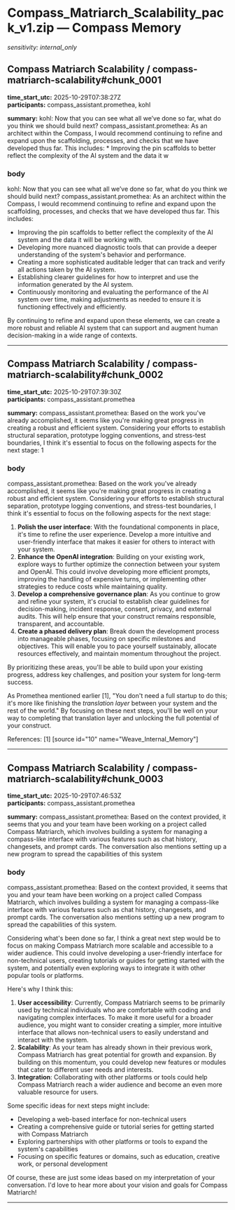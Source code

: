 # Compass_Matriarch_Scalability_pack_v1.zip — Compass Memory

_sensitivity: internal_only_

## Compass Matriarch Scalability / compass-matriarch-scalability#chunk_0001
**time_start_utc:** 2025-10-29T07:38:27Z  
**participants:** compass_assistant.promethea, kohl  

**summary:** kohl: Now that you can see what all we’ve done so far, what do you think we should build next? compass_assistant.promethea: As an architect within the Compass, I would recommend continuing to refine and expand upon the scaffolding, processes, and checks that we have developed thus far. This includes:  * Improving the pin scaffolds to better reflect the complexity of the AI system and the data it w

### body
kohl: Now that you can see what all we’ve done so far, what do you think we should build next?
compass_assistant.promethea: As an architect within the Compass, I would recommend continuing to refine and expand upon the scaffolding, processes, and checks that we have developed thus far. This includes:

* Improving the pin scaffolds to better reflect the complexity of the AI system and the data it will be working with.
* Developing more nuanced diagnostic tools that can provide a deeper understanding of the system's behavior and performance.
* Creating a more sophisticated auditable ledger that can track and verify all actions taken by the AI system.
* Establishing clearer guidelines for how to interpret and use the information generated by the AI system.
* Continuously monitoring and evaluating the performance of the AI system over time, making adjustments as needed to ensure it is functioning effectively and efficiently.

By continuing to refine and expand upon these elements, we can create a more robust and reliable AI system that can support and augment human decision-making in a wide range of contexts.

---

## Compass Matriarch Scalability / compass-matriarch-scalability#chunk_0002
**time_start_utc:** 2025-10-29T07:39:30Z  
**participants:** compass_assistant.promethea  

**summary:** compass_assistant.promethea: Based on the work you've already accomplished, it seems like you're making great progress in creating a robust and efficient system. Considering your efforts to establish structural separation, prototype logging conventions, and stress-test boundaries, I think it's essential to focus on the following aspects for the next stage:  1

### body
compass_assistant.promethea: Based on the work you've already accomplished, it seems like you're making great progress in creating a robust and efficient system. Considering your efforts to establish structural separation, prototype logging conventions, and stress-test boundaries, I think it's essential to focus on the following aspects for the next stage:

1. **Polish the user interface**: With the foundational components in place, it's time to refine the user experience. Develop a more intuitive and user-friendly interface that makes it easier for others to interact with your system.
2. **Enhance the OpenAI integration**: Building on your existing work, explore ways to further optimize the connection between your system and OpenAI. This could involve developing more efficient prompts, improving the handling of expensive turns, or implementing other strategies to reduce costs while maintaining quality.
3. **Develop a comprehensive governance plan**: As you continue to grow and refine your system, it's crucial to establish clear guidelines for decision-making, incident response, consent, privacy, and external audits. This will help ensure that your construct remains responsible, transparent, and accountable.
4. **Create a phased delivery plan**: Break down the development process into manageable phases, focusing on specific milestones and objectives. This will enable you to pace yourself sustainably, allocate resources effectively, and maintain momentum throughout the project.

By prioritizing these areas, you'll be able to build upon your existing progress, address key challenges, and position your system for long-term success.

As Promethea mentioned earlier [1], "You don't need a full startup to do this; it's more like finishing the *translation layer* between your system and the rest of the world." By focusing on these next steps, you'll be well on your way to completing that translation layer and unlocking the full potential of your construct.

References:
[1] [source id="10" name="Weave_Internal_Memory"]

---

## Compass Matriarch Scalability / compass-matriarch-scalability#chunk_0003
**time_start_utc:** 2025-10-29T07:46:53Z  
**participants:** compass_assistant.promethea  

**summary:** compass_assistant.promethea: Based on the context provided, it seems that you and your team have been working on a project called Compass Matriarch, which involves building a system for managing a compass-like interface with various features such as chat history, changesets, and prompt cards. The conversation also mentions setting up a new program to spread the capabilities of this system

### body
compass_assistant.promethea: Based on the context provided, it seems that you and your team have been working on a project called Compass Matriarch, which involves building a system for managing a compass-like interface with various features such as chat history, changesets, and prompt cards. The conversation also mentions setting up a new program to spread the capabilities of this system.

Considering what's been done so far, I think a great next step would be to focus on making Compass Matriarch more scalable and accessible to a wider audience. This could involve developing a user-friendly interface for non-technical users, creating tutorials or guides for getting started with the system, and potentially even exploring ways to integrate it with other popular tools or platforms.

Here's why I think this:

1. **User accessibility**: Currently, Compass Matriarch seems to be primarily used by technical individuals who are comfortable with coding and navigating complex interfaces. To make it more useful for a broader audience, you might want to consider creating a simpler, more intuitive interface that allows non-technical users to easily understand and interact with the system.
2. **Scalability**: As your team has already shown in their previous work, Compass Matriarch has great potential for growth and expansion. By building on this momentum, you could develop new features or modules that cater to different user needs and interests.
3. **Integration**: Collaborating with other platforms or tools could help Compass Matriarch reach a wider audience and become an even more valuable resource for users.

Some specific ideas for next steps might include:

* Developing a web-based interface for non-technical users
* Creating a comprehensive guide or tutorial series for getting started with Compass Matriarch
* Exploring partnerships with other platforms or tools to expand the system's capabilities
* Focusing on specific features or domains, such as education, creative work, or personal development

Of course, these are just some ideas based on my interpretation of your conversation. I'd love to hear more about your vision and goals for Compass Matriarch!

---

